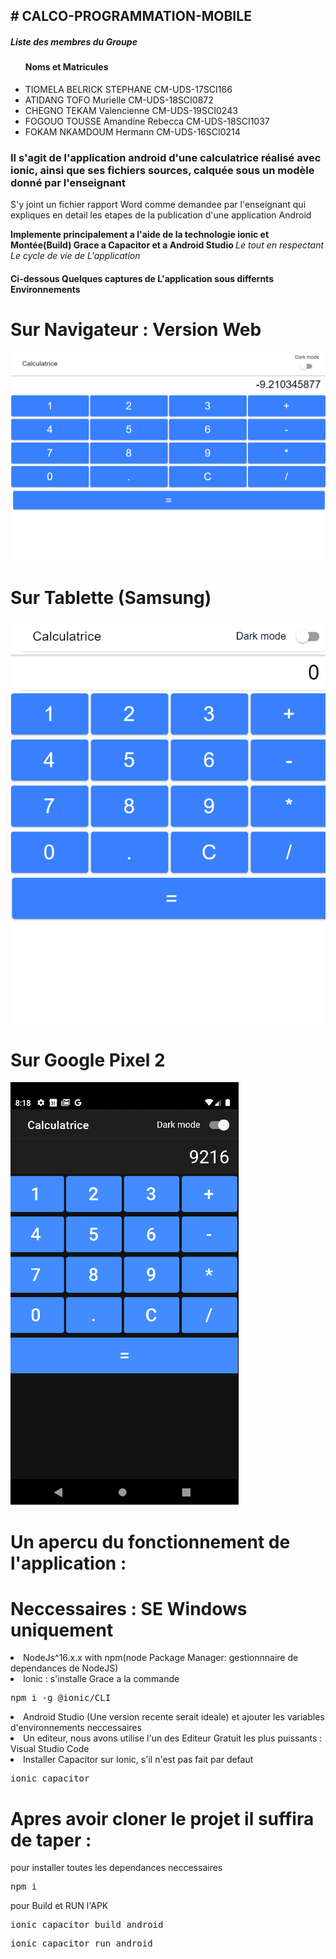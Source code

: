 <h2># CALCO-PROGRAMMATION-MOBILE</h2>
<h5>Liste des membres du Groupe</h5>

<ul>
    <h4>Noms et Matricules</h4>
    <li>TIOMELA BELRICK STEPHANE CM-UDS-17SCI166</li>
    <li>ATIDANG TOFO Murielle CM-UDS-18SCI0872 </li>
    <li>CHEGNO TEKAM Valencienne CM-UDS-19SCI0243</li>
    <li>FOGOUO TOUSSE Amandine Rebecca CM-UDS-18SCI1037 </li>
    <li>FOKAM NKAMDOUM Hermann CM-UDS-16SCI0214</li>
</ul>

 <h3>Il s'agit de l'application android d'une calculatrice réalisé avec ionic, ainsi que ses fichiers sources, calquée sous un modèle donné par l'enseignant</h3>

 S'y joint un fichier rapport Word comme demandee par l'enseignant qui expliques en detail les etapes de la publication d'une application Android

<b>Implemente principalement a l'aide de la technologie ionic et Montée(Build) Grace a Capacitor et a Android Studio </b>
<i> Le tout en respectant Le cycle de vie de L'application</i>

<h4>Ci-dessous Quelques captures de L'application sous differnts Environnements</h4>

# Sur Navigateur : Version Web
<img src="https://raw.githubusercontent.com/latioms/calculator/main/screenshots/screen%20(1).png">

# Sur Tablette (Samsung) 

<img src="https://raw.githubusercontent.com/latioms/calculator/main/screenshots/screen%20(5).png">

# Sur Google Pixel 2

<img src="https://raw.githubusercontent.com/latioms/calculator/main/screenshots/screen%20(6).png">

# Un apercu du fonctionnement de l'application :


# Neccessaires : SE Windows uniquement
<li>NodeJs^16.x.x with npm(node Package Manager: gestionnnaire de dependances de NodeJS)</li>
<li>Ionic : s'installe Grace a la commande</li>
<pre>npm i -g @ionic/CLI</pre>
<li>Android Studio (Une version recente serait ideale) et ajouter les variables d'environnements neccessaires</li>
<li>Un editeur, nous avons utilise l'un des Editeur Gratuit les plus puissants : Visual Studio Code </li>
<li>Installer Capacitor sur Ionic, s'il n'est pas fait par defaut</li>
<pre>ionic capacitor</pre>

# Apres avoir cloner le projet il suffira de taper :

 pour installer toutes les dependances neccessaires
<pre>npm i</pre>
pour Build et RUN l'APK 
<pre>ionic capacitor build android</pre>
<pre>ionic capacitor run android</pre>
